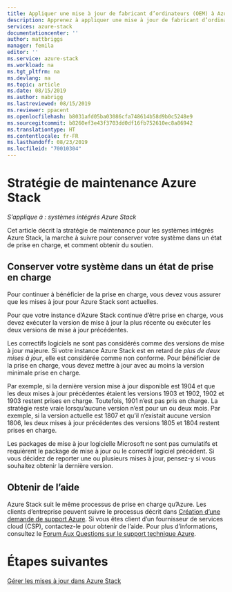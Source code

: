 ```yaml
---
title: Appliquer une mise à jour de fabricant d’ordinateurs (OEM) à Azure Stack | Microsoft Docs
description: Apprenez à appliquer une mise à jour de fabricant d’ordinateurs (OEM) à Azure Stack.
services: azure-stack
documentationcenter: ''
author: mattbriggs
manager: femila
editor: ''
ms.service: azure-stack
ms.workload: na
ms.tgt_pltfrm: na
ms.devlang: na
ms.topic: article
ms.date: 08/15/2019
ms.author: mabrigg
ms.lastreviewed: 08/15/2019
ms.reviewer: ppacent
ms.openlocfilehash: b8031afd05ba03086cfa748614b58d9b0c5248e9
ms.sourcegitcommit: b8260ef3e43f3703dd0df16fb752610ec8a86942
ms.translationtype: HT
ms.contentlocale: fr-FR
ms.lasthandoff: 08/23/2019
ms.locfileid: "70010304"
---
```

# <a name="azure-stack-servicing-policy"></a>Stratégie de maintenance Azure Stack

*S’applique à : systèmes intégrés Azure Stack*

Cet article décrit la stratégie de maintenance pour les systèmes intégrés Azure Stack, la marche à suivre pour conserver votre système dans un état de prise en charge, et comment obtenir du soutien.

## <a name="keep-your-system-under-support"></a>Conserver votre système dans un état de prise en charge

Pour continuer à bénéficier de la prise en charge, vous devez vous assurer que les mises à jour pour Azure Stack sont actuelles.

Pour que votre instance d’Azure Stack continue d’être prise en charge, vous devez exécuter la version de mise à jour la plus récente ou exécuter les deux versions de mise à jour précédentes.

Les correctifs logiciels ne sont pas considérés comme des versions de mise à jour majeure. Si votre instance Azure Stack est en retard de *plus de deux mises à jour*, elle est considérée comme non conforme. Pour bénéficier de la prise en charge, vous devez mettre à jour avec au moins la version minimale prise en charge.

Par exemple, si la dernière version mise à jour disponible est 1904 et que les deux mises à jour précédentes étaient les versions 1903 et 1902, 1902 et 1903 restent prises en charge. Toutefois, 1901 n’est pas pris en charge. La stratégie reste vraie lorsqu’aucune version n’est pour un ou deux mois. Par exemple, si la version actuelle est 1807 et qu’il n’existait aucune version 1806, les deux mises à jour précédentes des versions 1805 et 1804 restent prises en charge.

Les packages de mise à jour logicielle Microsoft ne sont pas cumulatifs et requièrent le package de mise à jour ou le correctif logiciel précédent. Si vous décidez de reporter une ou plusieurs mises à jour, pensez-y si vous souhaitez obtenir la dernière version.

## <a name="get-support"></a>Obtenir de l’aide

Azure Stack suit le même processus de prise en charge qu’Azure. Les clients d’entreprise peuvent suivre le processus décrit dans [Création d’une demande de support Azure](https://docs.microsoft.com/azure/azure-supportability/how-to-create-azure-support-request). Si vous êtes client d’un fournisseur de services cloud (CSP), contactez-le pour obtenir de l’aide. Pour plus d’informations, consultez le [Forum Aux Questions sur le support technique Azure](https://azure.microsoft.com/support/faq/).

# <a name="next-steps"></a>Étapes suivantes

[Gérer les mises à jour dans Azure Stack](azure-stack-updates.md)
